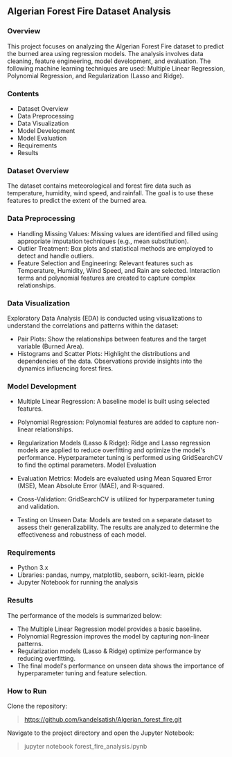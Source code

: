 ## Algerian Forest Fire Dataset Analysis

### Overview
This project focuses on analyzing the Algerian Forest Fire dataset to predict the burned area using regression models. The analysis involves data cleaning, feature engineering, model development, and evaluation. The following machine learning techniques are used: Multiple Linear Regression, Polynomial Regression, and Regularization (Lasso and Ridge).

### Contents
* Dataset Overview
* Data Preprocessing
* Data Visualization
* Model Development
* Model Evaluation
* Requirements
* Results



### Dataset Overview
The dataset contains meteorological and forest fire data such as temperature, humidity, wind speed, and rainfall. The goal is to use these features to predict the extent of the burned area.

### Data Preprocessing
* Handling Missing Values: Missing values are identified and filled using appropriate imputation techniques (e.g., mean substitution).
* Outlier Treatment: Box plots and statistical methods are employed to detect and handle outliers.
* Feature Selection and Engineering: Relevant features such as Temperature, Humidity, Wind Speed, and Rain are selected. Interaction terms and polynomial features are created to capture complex relationships.
  
### Data Visualization
Exploratory Data Analysis (EDA) is conducted using visualizations to understand the correlations and patterns within the dataset:

* Pair Plots: Show the relationships between features and the target variable (Burned Area).
* Histograms and Scatter Plots: Highlight the distributions and dependencies of the data.
Observations provide insights into the dynamics influencing forest fires.

### Model Development
* Multiple Linear Regression:
A baseline model is built using selected features.

* Polynomial Regression:
Polynomial features are added to capture non-linear relationships.
* Regularization Models (Lasso & Ridge):
Ridge and Lasso regression models are applied to reduce overfitting and optimize the model's performance.
Hyperparameter tuning is performed using GridSearchCV to find the optimal parameters.
Model Evaluation
* Evaluation Metrics: Models are evaluated using Mean Squared Error (MSE), Mean Absolute Error (MAE), and R-squared.
* Cross-Validation: GridSearchCV is utilized for hyperparameter tuning and validation.
* Testing on Unseen Data: Models are tested on a separate dataset to assess their generalizability. The results are analyzed to determine the effectiveness and robustness of each model.

  
### Requirements
* Python 3.x
* Libraries: pandas, numpy, matplotlib, seaborn, scikit-learn, pickle
* Jupyter Notebook for running the analysis

### Results
The performance of the models is summarized below:

* The Multiple Linear Regression model provides a basic baseline.
* Polynomial Regression improves the model by capturing non-linear patterns.
* Regularization models (Lasso & Ridge) optimize performance by reducing overfitting.
* The final model's performance on unseen data shows the importance of hyperparameter tuning and feature selection.

### How to Run
Clone the repository:
> https://github.com/kandelsatish/Algerian_forest_fire.git

Navigate to the project directory and open the Jupyter Notebook:
> jupyter notebook forest_fire_analysis.ipynb


